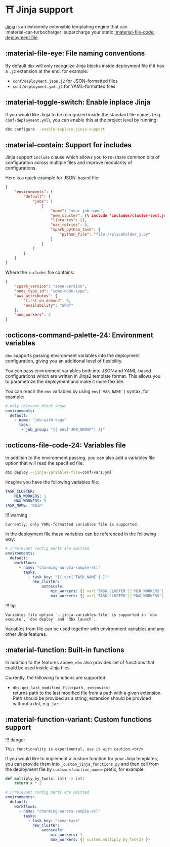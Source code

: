 # :shinto_shrine: Jinja support

[Jinja](https://jinja.palletsprojects.com/en/3.1.x/) is an extremely extensible templating engine that can<br/>
:material-car-turbocharger: supercharge your static [:material-file-code: deployment file](../reference/deployment.md).


## :material-file-eye: File naming conventions

By default `dbx` will only recognize Jinja blocks inside deployment file if it has a `.j2` extension at the end, for example:

- `conf/deployment.json.j2` for JSON-formatted files
- `conf/deployment.yml.j2` for YAML-formatted files

## :material-toggle-switch: Enable inplace Jinja

If you would like Jinja to be recognized inside the standard file names (e.g. `conf/deployment.yml`), you can enable this at the project level by running:

```bash
dbx configure --enable-inplace-jinja-support
```

## :material-contain: Support for includes

Jinja support `include` clause which allows you to re-share common bits of configuration across multiple files and improve modularity of configurations.

Here is a quick example for JSON-based file:

```json title="conf/deployment.json.j2" hl_lines="7"
{
    "environments": {
        "default": {
            "jobs": [
                {
                    "name": "your-job-name",
                    "new_cluster": {% include 'includes/cluster-test.json.j2' %},
                    "libraries": [],
                    "max_retries": 0,
                    "spark_python_task": {
                        "python_file": "file://placeholder_1.py"
                    }
                }
            ]
        }
    }
}
```

Where the `includes` file contains:
```json
{
    "spark_version": "some-version",
    "node_type_id": "some-node-type",
    "aws_attributes": {
        "first_on_demand": 0,
        "availability": "SPOT"
    },
    "num_workers": 2
}
```

## :octicons-command-palette-24:  Environment variables

`dbx` supports passing environment variables into the deployment configuration, giving you an additional level of flexibility.

You can pass environment variables both into JSON and YAML-based configurations which are written in Jinja2 template format.
This allows you to parametrize the deployment and make it more flexible.

You can reach the `env` variables by using `env['VAR_NAME']` syntax, for example:
```yaml title="conf/deployment.yml"
# only relevant block shown
environments:
  default:
    - name: "job-with-tags"
      tags:
       - job_group: "{{ env['JOB_GROUP'] }}"
```

## :octicons-file-code-24: Variables file

In addition to the environment passing, you can also add a variables file option that will read the specified file:

```bash
dbx deploy --jinja-variables-file=conf/vars.yml
```
Imagine you have the following variables file:

```yaml title="conf/vars.yml"
TASK_CLUSTER:
    MIN_WORKERS: 1
    MAX_WORKERS: 5
TASK_NAME: 'main'
```

!!! warning

    Currently, only YAML-formatted variables file is supported.


In the deployment file these variables can be referenced in the following way:
```yaml title="conf/deployment.yml" hl_lines="10-12"
# irrelevant config parts are omitted
environments:
  default:
    workflows:
      - name: "charming-aurora-sample-etl"
        tasks:
          - task_key: "{{ var['TASK_NAME'] }}"
            new_cluster:
                autoscale:
                    min_workers: {{ var['TASK_CLUSTER']['MIN_WORKERS'] }}
                    max_workers: {{ var['TASK_CLUSTER']['MAX_WORKERS'] }}
```

!!! tip

    Variables file option `--jinja-variables-file` is supported in `dbx execute`, `dbx deploy` and `dbx launch`.

Variables from file can be used together with environment variables and any other Jinja features.

## :material-function: Built-in functions

In addition to the features above, `dbx` also provides set of functions that could be used inside Jinja files.

Currently, the following functions are supported:

* `dbx.get_last_modified_file(path, extension)`<br/>
  returns path to the last modified file from a path with a given extension.<br/>
  Path should be provided as a string, extension should be provided without a dot, e.g. `jar`.


## :material-function-variant: Custom functions support

!!! danger

    This functionality is experimental, use it with caution.<br/>

If you would like to implement a custom function for your Jinja templates, you can provide them into `_custom_jinja_functions.py`
and then call from the deployment file by `custom.<function_name>` prefix, for example:

```python title=".dbx/_custom_jinja_functions.py"
def multiply_by_two(x: int) -> int:
    return x * 2
```

```yaml title="conf/deployment.yml" hl_lines="11-12"
# irrelevant config parts are omitted
environments:
  default:
    workflows:
      - name: "charming-aurora-sample-etl"
        tasks:
          - task_key: "some-task"
            new_cluster:
                autoscale:
                    min_workers: 1
                    max_workers: {{ custom.multiply_by_two(2) }}
```

